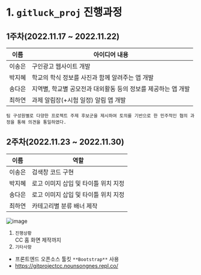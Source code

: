 # 1. `gitluck_proj` 진행과정

## 1주차(2022.11.17 ~ 2022.11.22)
|이름|아이디어 내용|
|------|------|
|이송은|구인광고 웹사이트 개발|
|박지혜|학교의 학식 정보를 사진과 함께 알려주는 앱 개발|
|송다은|지역별, 학교별 공모전과 대외활동 등의 정보를 제공하는 앱 개발|
|최하연|과제 알림장(+시험 일정) 알림 앱 개발|

```
팀 구성원별로 다양한 프로젝트 주제 후보군을 제시하여 토의를 기반으로 한 민주적인 협의 과정을 통해 의견을 통일하였다.
```


## 2주차(2022.11.23 ~ 2022.11.30)
|이름|역할|
|------|------|
|이송은|검색창 코드 구현|
|박지혜|로고 이미지 삽입 및 타이틀 위치 지정|
|송다은|로고 이미지 삽입 및 타이틀 위치 지정|
|최하연|카테고리별 분류 배너 제작|

![image](https://user-images.githubusercontent.com/113091447/204788396-ec2d77f4-06c9-47be-8998-ab9fe10b52a0.png)


1. `진행상황`  
  CC 홈 화면 제작까지
3. `기타사항`
- 프론트엔드 오픈소스 툴킷 `**Bootstrap**` 사용
- https://gitprojectcc.nounsongnes.repl.co/

